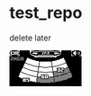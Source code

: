 # test_repo
delete later


![alt text](https://github.com/upiir/test_repo/raw/main/parking_sensor_oled_128x64_v2.png)
